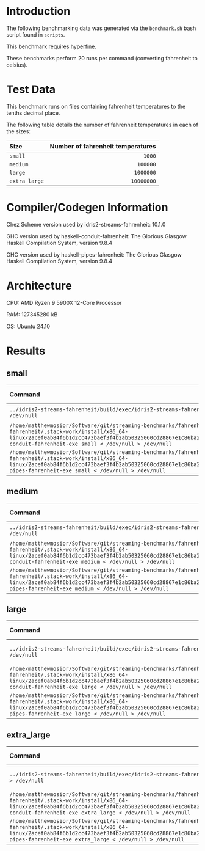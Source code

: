 # Introduction

The following benchmarking data was generated via the `benchmark.sh` bash script found in `scripts`.

This benchmark requires [hyperfine](https://github.com/sharkdp/hyperfine).

These benchmarks perform 20 runs per command (converting fahrenheit to celsius).

# Test Data

This benchmark runs on files containing fahrenheit temperatures to the tenths decimal place.

The following table details the number of fahrenheit temperatures in each of the sizes:

| Size | Number of fahrenheit temperatures |
|:---|---:|
| `small` | `1000` |
| `medium` | `100000` |
| `large` | `1000000` |
| `extra_large` | `10000000` |

# Compiler/Codegen Information

Chez Scheme version used by idris2-streams-fahrenheit: 10.1.0

GHC version used by haskell-conduit-fahrenheit: The Glorious Glasgow Haskell Compilation System, version 9.8.4

GHC version used by haskell-pipes-fahrenheit: The Glorious Glasgow Haskell Compilation System, version 9.8.4

# Architecture

CPU: AMD Ryzen 9 5900X 12-Core Processor

RAM: 127345280 kB

OS: Ubuntu 24.10

# Results

## small

| Command | Mean [ms] | Min [ms] | Max [ms] | Relative |
|:---|---:|---:|---:|---:|
| `../idris2-streams-fahrenheit/build/exec/idris2-streams-fahrenheit small < /dev/null > /dev/null` | 56.6 ± 0.5 | 55.4 | 57.3 | 1.00 |
| `/home/matthewmosior/Software/git/streaming-benchmarks/fahrenheit/haskell-conduit-fahrenheit/.stack-work/install/x86_64-linux/2acef0ab84f6b1d2cc473baef3f4b2ab50325060cd28867e1c86ba26b4ae7bef/9.8.4/bin/haskell-conduit-fahrenheit-exe small < /dev/null > /dev/null` | 12.1 ± 0.4 | 11.1 | 12.8 | 1.00 |
| `/home/matthewmosior/Software/git/streaming-benchmarks/fahrenheit/haskell-pipes-fahrenheit/.stack-work/install/x86_64-linux/2acef0ab84f6b1d2cc473baef3f4b2ab50325060cd28867e1c86ba26b4ae7bef/9.8.4/bin/haskell-pipes-fahrenheit-exe small < /dev/null > /dev/null` | 11.3 ± 0.3 | 10.8 | 11.8 | 1.00 |

## medium

| Command | Mean [ms] | Min [ms] | Max [ms] | Relative |
|:---|---:|---:|---:|---:|
| `../idris2-streams-fahrenheit/build/exec/idris2-streams-fahrenheit medium < /dev/null > /dev/null` | 158.5 ± 0.5 | 157.7 | 159.6 | 1.00 |
| `/home/matthewmosior/Software/git/streaming-benchmarks/fahrenheit/haskell-conduit-fahrenheit/.stack-work/install/x86_64-linux/2acef0ab84f6b1d2cc473baef3f4b2ab50325060cd28867e1c86ba26b4ae7bef/9.8.4/bin/haskell-conduit-fahrenheit-exe medium < /dev/null > /dev/null` | 339.3 ± 2.6 | 334.9 | 343.7 | 1.00 |
| `/home/matthewmosior/Software/git/streaming-benchmarks/fahrenheit/haskell-pipes-fahrenheit/.stack-work/install/x86_64-linux/2acef0ab84f6b1d2cc473baef3f4b2ab50325060cd28867e1c86ba26b4ae7bef/9.8.4/bin/haskell-pipes-fahrenheit-exe medium < /dev/null > /dev/null` | 283.3 ± 2.6 | 279.5 | 287.5 | 1.00 |

## large

| Command | Mean [s] | Min [s] | Max [s] | Relative |
|:---|---:|---:|---:|---:|
| `../idris2-streams-fahrenheit/build/exec/idris2-streams-fahrenheit large < /dev/null > /dev/null` | 1.024 ± 0.009 | 1.009 | 1.038 | 1.00 |
| `/home/matthewmosior/Software/git/streaming-benchmarks/fahrenheit/haskell-conduit-fahrenheit/.stack-work/install/x86_64-linux/2acef0ab84f6b1d2cc473baef3f4b2ab50325060cd28867e1c86ba26b4ae7bef/9.8.4/bin/haskell-conduit-fahrenheit-exe large < /dev/null > /dev/null` | 3.339 ± 0.017 | 3.311 | 3.372 | 1.00 |
| `/home/matthewmosior/Software/git/streaming-benchmarks/fahrenheit/haskell-pipes-fahrenheit/.stack-work/install/x86_64-linux/2acef0ab84f6b1d2cc473baef3f4b2ab50325060cd28867e1c86ba26b4ae7bef/9.8.4/bin/haskell-pipes-fahrenheit-exe large < /dev/null > /dev/null` | 2.766 ± 0.012 | 2.746 | 2.801 | 1.00 |

## extra_large

| Command | Mean [s] | Min [s] | Max [s] | Relative |
|:---|---:|---:|---:|---:|
| `../idris2-streams-fahrenheit/build/exec/idris2-streams-fahrenheit extra_large < /dev/null > /dev/null` | 9.729 ± 0.131 | 9.578 | 10.126 | 1.00 |
| `/home/matthewmosior/Software/git/streaming-benchmarks/fahrenheit/haskell-conduit-fahrenheit/.stack-work/install/x86_64-linux/2acef0ab84f6b1d2cc473baef3f4b2ab50325060cd28867e1c86ba26b4ae7bef/9.8.4/bin/haskell-conduit-fahrenheit-exe extra_large < /dev/null > /dev/null` | 33.269 ± 0.163 | 33.044 | 33.649 | 1.00 |
| `/home/matthewmosior/Software/git/streaming-benchmarks/fahrenheit/haskell-pipes-fahrenheit/.stack-work/install/x86_64-linux/2acef0ab84f6b1d2cc473baef3f4b2ab50325060cd28867e1c86ba26b4ae7bef/9.8.4/bin/haskell-pipes-fahrenheit-exe extra_large < /dev/null > /dev/null` | 27.712 ± 0.079 | 27.572 | 27.822 | 1.00 |

